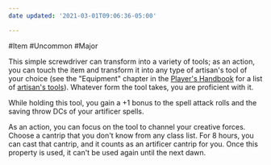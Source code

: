 ```yaml
---
date updated: '2021-03-01T09:06:36-05:00'

---
```


#Item
#Uncommon
#Major

This simple screwdriver can transform into a variety of tools; as an action, you can touch the item and transform it into any type of artisan's tool of your choice (see the "Equipment" chapter in the [Player's Handbook](https://5e.tools/book.html#PHB) for a list of [artisan's tools](https://5e.tools/items.html#artisan's%20tools_phb)). Whatever form the tool takes, you are proficient with it.

While holding this tool, you gain a +1 bonus to the spell attack rolls and the saving throw DCs of your artificer spells.

As an action, you can focus on the tool to channel your creative forces. Choose a cantrip that you don't know from any class list. For 8 hours, you can cast that cantrip, and it counts as an artificer cantrip for you. Once this property is used, it can't be used again until the next dawn.
